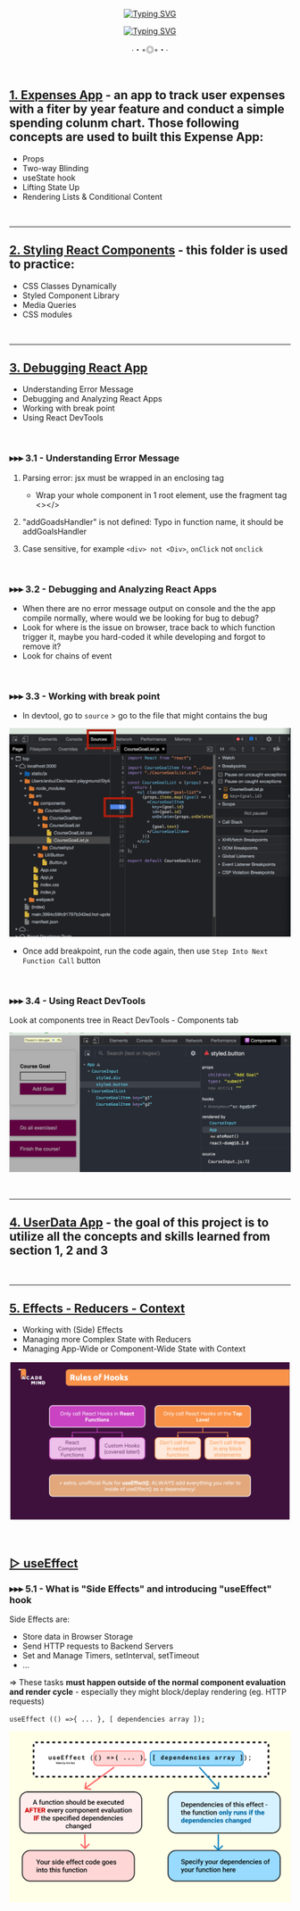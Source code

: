 <div align="center">

  [![Typing SVG](https://readme-typing-svg.herokuapp.com?font=Fira+Code&weight=700&size=35&duration=1&pause=10000&color=5299F3&center=true&vCenter=true&multiline=true&width=750&height=57&lines=REACT+PLAYGROUND)](https://git.io/typing-svg)

  [![Typing SVG](https://readme-typing-svg.herokuapp.com?font=Fira+Code&weight=700&size=23&duration=5001&pause=10000&color=5299F3&center=true&vCenter=true&multiline=true&width=750&height=65&lines=Learning+%26+Practicing+React+Thru+Building+Projects)](https://git.io/typing-svg)

  <p align="center">∙・◦◎◦・∙</p>

  <br>

</div>



## [1. Expenses App](https://github.com/thaian161/react-playground/tree/main/Expenses-app) - an app to track user expenses with a fiter by year feature and conduct a simple spending colunm chart. Those following concepts are used to built this Expense App:
  - Props
  - Two-way Blinding
  - useState hook
  - Lifting State Up
  - Rendering Lists & Conditional Content

<br>

-------------
## [2. Styling React Components](https://github.com/thaian161/react-playground/tree/main/styling-react-components) - this folder is used to practice:
  - CSS Classes Dynamically
  - Styled Component Library
  - Media Queries
  - CSS modules

<br>

-------------
## [3. Debugging React App](https://github.com/thaian161/react-playground/tree/main/Debugging)
  - Understanding Error Message
  - Debugging and Analyzing React Apps
  - Working with break point
  - Using React DevTools

<br>

### **▸▸▸ 3.1 - Understanding Error Message**
1. Parsing error: jsx must be wrapped in an enclosing tag
    - Wrap your whole component in 1 root element, use the fragment tag <></>

2. "addGoadsHandler" is not defined: Typo in function name, it should be addGoalsHandler

3. Case sensitive, for example `<div> not <Div>`, `onClick` not `onclick`

<br>

### **▸▸▸ 3.2 - Debugging and Analyzing React Apps**
- When there are no error message output on console and the the app compile normally, where would we be looking for bug to debug?
 - Look for where is the issue on browser, trace back to which function trigger it, maybe you hard-coded it while developing and forgot to remove it?
 - Look for chains of event

<br>

### **▸▸▸ 3.3 - Working with break point**
- In devtool, go to `source` > go to the file that might contains the bug

![Add breakpoint](https://github.com/thaian161/react-playground/blob/main/docs/Breakpoint.png)

- Once add breakpoint, run the code again, then use `Step Into Next Function Call` button

<br>

### **▸▸▸ 3.4 - Using React DevTools**
Look at components tree in React DevTools - Components tab

![React DevTools - Components tab](https://github.com/thaian161/react-playground/blob/main/docs/ReactDevTools-Components.png)

<br>

-------------
## [4. UserData App]() - the goal of this project is to utilize all the concepts and skills learned from section 1, 2 and 3

<br>

-------------
## [5. Effects - Reducers - Context](https://github.com/thaian161/react-playground/tree/main/5%20-%20Effects-Reducers-Context)
- Working with (Side) Effects
- Managing more Complex State with Reducers
- Managing App-Wide or Component-Wide State with Context

![Rule Of Hooks](https://github.com/thaian161/react-playground/blob/main/docs/RuleOfHooks.png)

<br>

## [▷ useEffect](https://github.com/thaian161/react-playground/tree/main/5%20-%20Effects-Reducers-Context/useEffect)

### **▸▸▸ 5.1 - What is "Side Effects" and introducing "useEffect" hook**
Side Effects are:
  - Store data in Browser Storage
  - Send HTTP requests to Backend Servers
  - Set and Manage Timers, setInterval, setTimeout
  - ...
  
  => These tasks **must happen outside of the normal component evaluation and render cycle** - especially they might block/deplay rendering (eg. HTTP requests)

`useEffect (() =>{ ... }, [ dependencies array ]);`

 ![useEffect() hook](https://github.com/thaian161/react-playground/blob/main/docs/Side%20Effect%20Hook.png)

